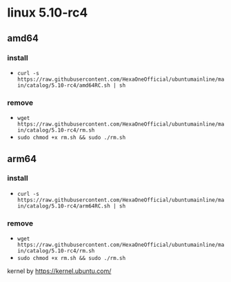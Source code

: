 # linux 5.10-rc4
 
## amd64

### install

- `curl -s https://raw.githubusercontent.com/HexaOneOfficial/ubuntumainline/main/catalog/5.10-rc4/amd64RC.sh | sh`
 
### remove
  
- `wget https://raw.githubusercontent.com/HexaOneOfficial/ubuntumainline/main/catalog/5.10-rc4/rm.sh` 
- `sudo chmod +x rm.sh && sudo ./rm.sh` 

## arm64

### install

- `curl -s https://raw.githubusercontent.com/HexaOneOfficial/ubuntumainline/main/catalog/5.10-rc4/arm64RC.sh | sh`
 
### remove
  
- `wget https://raw.githubusercontent.com/HexaOneOfficial/ubuntumainline/main/catalog/5.10-rc4/rm.sh` 
- `sudo chmod +x rm.sh && sudo ./rm.sh` 
 
 
kernel by https://kernel.ubuntu.com/

